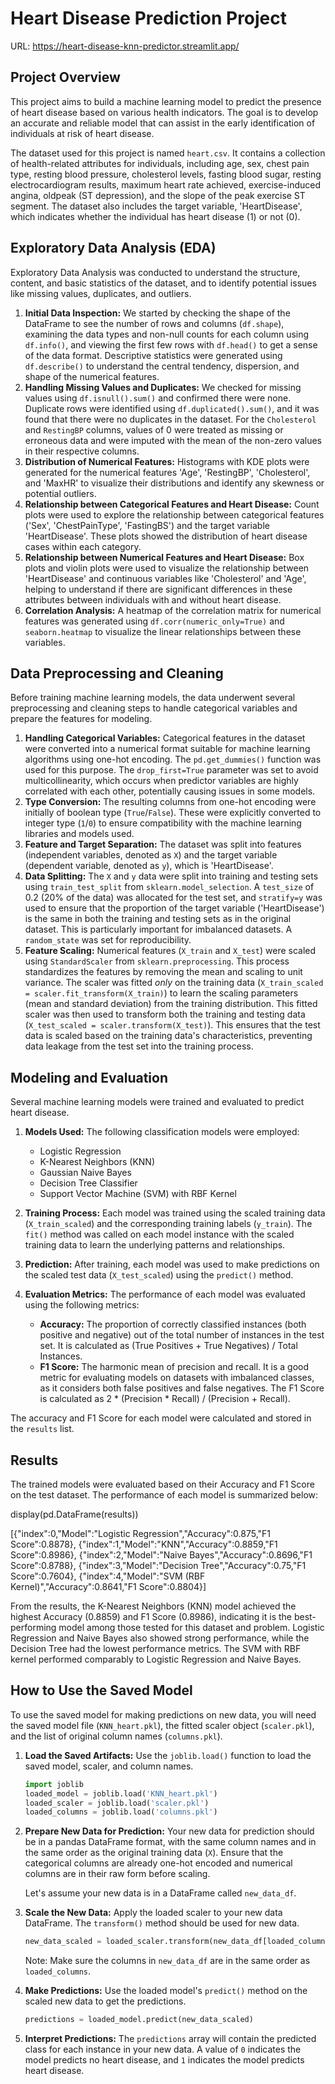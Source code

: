 # Heart Disease Prediction Project

URL: https://heart-disease-knn-predictor.streamlit.app/

## Project Overview

This project aims to build a machine learning model to predict the presence of heart disease based on various health indicators. The goal is to develop an accurate and reliable model that can assist in the early identification of individuals at risk of heart disease.

The dataset used for this project is named `heart.csv`. It contains a collection of health-related attributes for individuals, including age, sex, chest pain type, resting blood pressure, cholesterol levels, fasting blood sugar, resting electrocardiogram results, maximum heart rate achieved, exercise-induced angina, oldpeak (ST depression), and the slope of the peak exercise ST segment. The dataset also includes the target variable, 'HeartDisease', which indicates whether the individual has heart disease (1) or not (0).


## Exploratory Data Analysis (EDA)

Exploratory Data Analysis was conducted to understand the structure, content, and basic statistics of the dataset, and to identify potential issues like missing values, duplicates, and outliers.

1.  **Initial Data Inspection:** We started by checking the shape of the DataFrame to see the number of rows and columns (`df.shape`), examining the data types and non-null counts for each column using `df.info()`, and viewing the first few rows with `df.head()` to get a sense of the data format. Descriptive statistics were generated using `df.describe()` to understand the central tendency, dispersion, and shape of the numerical features.
2.  **Handling Missing Values and Duplicates:** We checked for missing values using `df.isnull().sum()` and confirmed there were none. Duplicate rows were identified using `df.duplicated().sum()`, and it was found that there were no duplicates in the dataset. For the `Cholesterol` and `RestingBP` columns, values of 0 were treated as missing or erroneous data and were imputed with the mean of the non-zero values in their respective columns.
3.  **Distribution of Numerical Features:** Histograms with KDE plots were generated for the numerical features 'Age', 'RestingBP', 'Cholesterol', and 'MaxHR' to visualize their distributions and identify any skewness or potential outliers.
4.  **Relationship between Categorical Features and Heart Disease:** Count plots were used to explore the relationship between categorical features ('Sex', 'ChestPainType', 'FastingBS') and the target variable 'HeartDisease'. These plots showed the distribution of heart disease cases within each category.
5.  **Relationship between Numerical Features and Heart Disease:** Box plots and violin plots were used to visualize the relationship between 'HeartDisease' and continuous variables like 'Cholesterol' and 'Age', helping to understand if there are significant differences in these attributes between individuals with and without heart disease.
6.  **Correlation Analysis:** A heatmap of the correlation matrix for numerical features was generated using `df.corr(numeric_only=True)` and `seaborn.heatmap` to visualize the linear relationships between these variables.


## Data Preprocessing and Cleaning

Before training machine learning models, the data underwent several preprocessing and cleaning steps to handle categorical variables and prepare the features for modeling.

1.  **Handling Categorical Variables:** Categorical features in the dataset were converted into a numerical format suitable for machine learning algorithms using one-hot encoding. The `pd.get_dummies()` function was used for this purpose. The `drop_first=True` parameter was set to avoid multicollinearity, which occurs when predictor variables are highly correlated with each other, potentially causing issues in some models.
2.  **Type Conversion:** The resulting columns from one-hot encoding were initially of boolean type (`True`/`False`). These were explicitly converted to integer type (`1`/`0`) to ensure compatibility with the machine learning libraries and models used.
3.  **Feature and Target Separation:** The dataset was split into features (independent variables, denoted as `X`) and the target variable (dependent variable, denoted as `y`), which is 'HeartDisease'.
4.  **Data Splitting:** The `X` and `y` data were split into training and testing sets using `train_test_split` from `sklearn.model_selection`. A `test_size` of 0.2 (20% of the data) was allocated for the test set, and `stratify=y` was used to ensure that the proportion of the target variable ('HeartDisease') is the same in both the training and testing sets as in the original dataset. This is particularly important for imbalanced datasets. A `random_state` was set for reproducibility.
5.  **Feature Scaling:** Numerical features (`X_train` and `X_test`) were scaled using `StandardScaler` from `sklearn.preprocessing`. This process standardizes the features by removing the mean and scaling to unit variance. The scaler was fitted *only* on the training data (`X_train_scaled = scaler.fit_transform(X_train)`) to learn the scaling parameters (mean and standard deviation) from the training distribution. This fitted scaler was then used to transform both the training and testing data (`X_test_scaled = scaler.transform(X_test)`). This ensures that the test data is scaled based on the training data's characteristics, preventing data leakage from the test set into the training process.


## Modeling and Evaluation

Several machine learning models were trained and evaluated to predict heart disease.

1.  **Models Used:** The following classification models were employed:
    *   Logistic Regression
    *   K-Nearest Neighbors (KNN)
    *   Gaussian Naive Bayes
    *   Decision Tree Classifier
    *   Support Vector Machine (SVM) with RBF Kernel

2.  **Training Process:** Each model was trained using the scaled training data (`X_train_scaled`) and the corresponding training labels (`y_train`). The `fit()` method was called on each model instance with the scaled training data to learn the underlying patterns and relationships.

3.  **Prediction:** After training, each model was used to make predictions on the scaled test data (`X_test_scaled`) using the `predict()` method.

4.  **Evaluation Metrics:** The performance of each model was evaluated using the following metrics:
    *   **Accuracy:** The proportion of correctly classified instances (both positive and negative) out of the total number of instances in the test set. It is calculated as (True Positives + True Negatives) / Total Instances.
    *   **F1 Score:** The harmonic mean of precision and recall. It is a good metric for evaluating models on datasets with imbalanced classes, as it considers both false positives and false negatives. The F1 Score is calculated as 2 \* (Precision \* Recall) / (Precision + Recall).

The accuracy and F1 Score for each model were calculated and stored in the `results` list.



## Results

The trained models were evaluated based on their Accuracy and F1 Score on the test dataset. The performance of each model is summarized below:


display(pd.DataFrame(results))

[{"index":0,"Model":"Logistic Regression","Accuracy":0.875,"F1 Score":0.8878},
{"index":1,"Model":"KNN","Accuracy":0.8859,"F1 Score":0.8986},
{"index":2,"Model":"Naive Bayes","Accuracy":0.8696,"F1 Score":0.8788},
{"index":3,"Model":"Decision Tree","Accuracy":0.75,"F1 Score":0.7604},
{"index":4,"Model":"SVM (RBF Kernel)","Accuracy":0.8641,"F1 Score":0.8804}]


From the results, the K-Nearest Neighbors (KNN) model achieved the highest Accuracy (0.8859) and F1 Score (0.8986), indicating it is the best-performing model among those tested for this dataset and problem. Logistic Regression and Naive Bayes also showed strong performance, while the Decision Tree had the lowest performance metrics. The SVM with RBF kernel performed comparably to Logistic Regression and Naive Bayes.



## How to Use the Saved Model

To use the saved model for making predictions on new data, you will need the saved model file (`KNN_heart.pkl`), the fitted scaler object (`scaler.pkl`), and the list of original column names (`columns.pkl`).

1.  **Load the Saved Artifacts:** Use the `joblib.load()` function to load the saved model, scaler, and column names.

    ```python
    import joblib
    loaded_model = joblib.load('KNN_heart.pkl')
    loaded_scaler = joblib.load('scaler.pkl')
    loaded_columns = joblib.load('columns.pkl')
    ```

2.  **Prepare New Data for Prediction:** Your new data for prediction should be in a pandas DataFrame format, with the same column names and in the same order as the original training data (`X`). Ensure that the categorical columns are already one-hot encoded and numerical columns are in their raw form before scaling.

    Let's assume your new data is in a DataFrame called `new_data_df`.

3.  **Scale the New Data:** Apply the loaded scaler to your new data DataFrame. The `transform()` method should be used for new data.

    ```python
    new_data_scaled = loaded_scaler.transform(new_data_df[loaded_columns])
    ```
    Note: Make sure the columns in `new_data_df` are in the same order as `loaded_columns`.

4.  **Make Predictions:** Use the loaded model's `predict()` method on the scaled new data to get the predictions.

    ```python
    predictions = loaded_model.predict(new_data_scaled)
    ```

5.  **Interpret Predictions:** The `predictions` array will contain the predicted class for each instance in your new data. A value of `0` indicates the model predicts no heart disease, and `1` indicates the model predicts heart disease.

